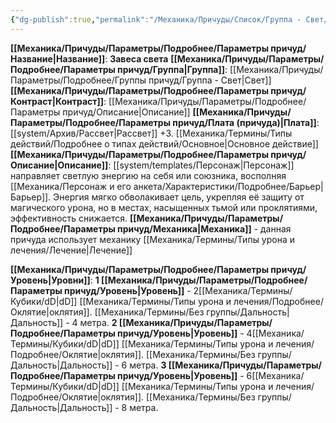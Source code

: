 ```yaml
---
{"dg-publish":true,"permalink":"/Механика/Причуды/Список/Группа - Свет/Завеса света/","noteIcon":"","created":"2025-08-21T13:47:46.507+03:00","updated":"2025-09-04T08:06:55.322+03:00"}
---
```


**[[Механика/Причуды/Параметры/Подробнее/Параметры причуд/Название\|Название]]**: **Завеса света**
**[[Механика/Причуды/Параметры/Подробнее/Параметры причуд/Группа\|Группа]]**: [[Механика/Причуды/Параметры/Подробнее/Группы причуд/Группа - Свет\|Свет]] 
**[[Механика/Причуды/Параметры/Подробнее/Параметры причуд/Контраст\|Контраст]]**: [[Механика/Причуды/Параметры/Подробнее/Параметры причуд/Описание\|Описание]]
**[[Механика/Причуды/Параметры/Подробнее/Параметры причуд/Плата (причуда)\|Плата]]**: [[system/Архив/Рассвет\|Рассвет]] +3. [[Механика/Термины/Типы действий/Подробнее о типах действий/Основное\|Основное действие]]
**[[Механика/Причуды/Параметры/Подробнее/Параметры причуд/Описание\|Описание]]**: [[system/templates/Персонаж\|Персонаж]] направляет светлую энергию на себя или союзника, восполняя [[Механика/Персонаж и его анкета/Характеристики/Подробнее/Барьер\|Барьер]]. Энергия мягко обволакивает цель, укрепляя её защиту от магического урона, но в местах, насыщенных тьмой или проклятиями, эффективность снижается.
**[[Механика/Причуды/Параметры/Подробнее/Параметры причуд/Механика\|Механика]]** - данная причуда использует механику [[Механика/Термины/Типы урона и лечения/Лечение\|Лечение]]

**[[Механика/Причуды/Параметры/Подробнее/Параметры причуд/Уровень\|Уровни]]**:
**1 [[Механика/Причуды/Параметры/Подробнее/Параметры причуд/Уровень\|Уровень]]** - 2[[Механика/Термины/Кубики/dD\|dD]] [[Механика/Термины/Типы урона и лечения/Подробнее/Оклятие\|оклятия]]. [[Механика/Термины/Без группы/Дальность\|Дальность]] - 4 метра.
**2 [[Механика/Причуды/Параметры/Подробнее/Параметры причуд/Уровень\|Уровень]]** - 4[[Механика/Термины/Кубики/dD\|dD]] [[Механика/Термины/Типы урона и лечения/Подробнее/Оклятие\|оклятия]]. [[Механика/Термины/Без группы/Дальность\|Дальность]] - 6 метра.
**3 [[Механика/Причуды/Параметры/Подробнее/Параметры причуд/Уровень\|Уровень]]** - 6[[Механика/Термины/Кубики/dD\|dD]] [[Механика/Термины/Типы урона и лечения/Подробнее/Оклятие\|оклятия]]. [[Механика/Термины/Без группы/Дальность\|Дальность]] - 8 метра.
